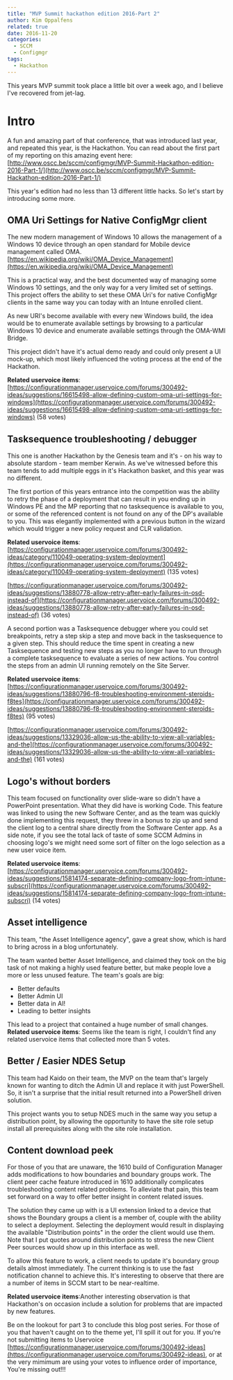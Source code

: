 ```yaml
---
title: "MVP Summit hackathon edition 2016-Part 2"
author: Kim Oppalfens
related: true
date: 2016-11-20
categories:
  - SCCM
  - Configmgr
tags:
  - Hackathon
---
```


This years MVP summit took place a little bit over a week ago, and I believe I've recovered from jet-lag.

# Intro #
A fun and amazing part of that conference, that was introduced last year, and repeated this year, is the Hackathon. You can read about the first part of my reporting on this amazing event here: [http://www.oscc.be/sccm/configmgr/MVP-Summit-Hackathon-edition-2016-Part-1/](http://www.oscc.be/sccm/configmgr/MVP-Summit-Hackathon-edition-2016-Part-1/)

This year's edition had no less than 13 different little hacks. So let's start by introducing some more.

## OMA Uri Settings for Native ConfigMgr client ##
The new modern management of Windows 10 allows the management of a Windows 10 device through an open standard for Mobile device management called OMA. [https://en.wikipedia.org/wiki/OMA_Device_Management](https://en.wikipedia.org/wiki/OMA_Device_Management) 

This is a practical way, and the best documented way of managing some Windows 10 settings, and the only way for a very limited set of settings. This project offers the ability to set these OMA Uri's for native ConfigMgr clients in the same way you can today with an Intune enrolled client.

As new URI's become available with every new Windows build, the idea would be to enumerate available settings by browsing to a particular Windows 10 device and enumerate available settings through the OMA-WMI Bridge.

This project didn't have it's actual demo ready and could only present a UI mock-up, which most likely influenced the voting process at the end of the Hackathon.

**Related uservoice items**: 
[https://configurationmanager.uservoice.com/forums/300492-ideas/suggestions/16615498-allow-defining-custom-oma-uri-settings-for-windows](https://configurationmanager.uservoice.com/forums/300492-ideas/suggestions/16615498-allow-defining-custom-oma-uri-settings-for-windows) (58 votes)

## Tasksequence troubleshooting / debugger ##
This one is another Hackathon by the Genesis team and it's - on his way to absolute stardom - team member Kerwin. As we've witnessed before this team tends to add multiple eggs in it's Hackathon basket, and this year was no different.

The first portion of this years entrance into the competition was the ability to retry the phase of a deployment that can result in you ending up in Windows PE and the MP reporting that no tasksequence is available to you, or some of the referenced content is not found on any of the DP's available to you. This was elegantly implemented with a previous button in the wizard which would trigger a new policy request and CLR validation.

**Related uservoice items**:
[https://configurationmanager.uservoice.com/forums/300492-ideas/category/110049-operating-system-deployment](https://configurationmanager.uservoice.com/forums/300492-ideas/category/110049-operating-system-deployment) (135 votes)

[https://configurationmanager.uservoice.com/forums/300492-ideas/suggestions/13880778-allow-retry-after-early-failures-in-osd-instead-of](https://configurationmanager.uservoice.com/forums/300492-ideas/suggestions/13880778-allow-retry-after-early-failures-in-osd-instead-of) (36 votes)

A second portion was a Tasksequence debugger where you could set breakpoints, retry a step skip a step and move back in the tasksequence to a given step. This should reduce the time spent in creating a new Tasksequence and testing new steps as you no longer have to run through a complete tasksequence to evaluate a series of new actions. You control the steps from an admin UI running remotely on the Site Server.

**Related uservoice items**:
[https://configurationmanager.uservoice.com/forums/300492-ideas/suggestions/13880796-f8-troubleshooting-environment-steroids-f8tes](https://configurationmanager.uservoice.com/forums/300492-ideas/suggestions/13880796-f8-troubleshooting-environment-steroids-f8tes) (95 votes)

[https://configurationmanager.uservoice.com/forums/300492-ideas/suggestions/13329036-allow-us-the-ability-to-view-all-variables-and-the](https://configurationmanager.uservoice.com/forums/300492-ideas/suggestions/13329036-allow-us-the-ability-to-view-all-variables-and-the)
 (161 votes)

## Logo's without borders ##
This team focused on functionality over slide-ware so didn't have a PowerPoint presentation. What they did have is working Code. This feature was linked to using the new Software Center, and as the team was quickly done implementing this request, they threw in a bonus to zip up and send the client log to a central share directly from the Software Center app.
As a side note, if you see the total lack of taste of some SCCM Admins in choosing logo's we might need some sort of filter on the logo selection as a new user voice item. 

**Related uservoice items**:
[https://configurationmanager.uservoice.com/forums/300492-ideas/suggestions/15814174-separate-defining-company-logo-from-intune-subscri](https://configurationmanager.uservoice.com/forums/300492-ideas/suggestions/15814174-separate-defining-company-logo-from-intune-subscri) (14 votes)

## Asset intelligence ##
This team, "the Asset Intelligence agency", gave a great show, which is hard to bring across in a blog unfortunately.

The team wanted better Asset Intelligence, and claimed they took on the big task of not making a highly used feature better, but make people love a more or less unused feature.
The team's goals are big:
- Better defaults
- Better Admin UI
- Better data in AI!
- Leading to better insights

This lead to a project that contained a huge number of small changes.
**Related uservoice items**: Seems like the team is right, I couldn't find any related uservoice items that collected more than 5 votes.

## Better / Easier NDES Setup ##
This team had Kaido on their team, the MVP on the team that's largely known for wanting to ditch the Admin UI and replace it with just PowerShell. So, it isn't a surprise that the initial result returned into a PowerShell driven solution.

This project wants you to setup NDES much in the same way you setup a distribution point, by allowing the opportunity to have the site role setup install all prerequisites along with the site role installation. 

## Content download peek ##
For those of you that are unaware, the 1610 build of Configuration Manager adds modifications to how boundaries and boundary groups work. The client peer cache feature introduced in 1610 additionally complicates troubleshooting content related problems. To alleviate that pain, this team set forward on a way to offer better insight in content related issues.

The solution they came up with is a UI extension linked to a device that shows the Boundary groups a client is a member of, couple with the ability to select a deployment. Selecting the deployment would result in displaying the available "Distribution points" in the order the client would use them. Note that I put quotes around distribution points to stress the new Client Peer sources would show up in this interface as well.

To allow this feature to work, a client needs to update it's boundary group details almost immediately. The current thinking is to use the fast notification channel to achieve this. It's interesting to observe that there are a number of items in SCCM start to be near-realtime.

**Related uservoice items**:Another interesting observation is that Hackathon's on occasion include a solution for problems that are impacted by new features.

Be on the lookout for part 3 to conclude this blog post series. 
For those of you that haven't caught on to the theme yet, I'll spill it out for you.
If you're not submitting items to Uservoice [https://configurationmanager.uservoice.com/forums/300492-ideas](https://configurationmanager.uservoice.com/forums/300492-ideas), or at the very mimimum are using your votes to influence order of importance,
You're missing out!!!
 
 
